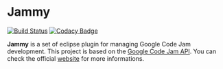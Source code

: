 # Jammy
[![Build Status](https://travis-ci.org/Faylixe/jammy.svg?branch=master)](https://travis-ci.org/Faylixe/jammy) [![Codacy Badge](https://api.codacy.com/project/badge/grade/4ba52df259b64c6e8ad077fe5bb39438)](https://www.codacy.com/app/Faylixe/jammy)

**Jammy** is a set of eclipse plugin for managing Google Code Jam development. This project is based on the
[Google Code Jam API](https://github.com/Faylixe/googlecodejam-client). You can check the official [website](http://faylixe.fr/jammy/)
for more informations.